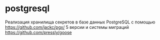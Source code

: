 postgresql
====================

Реализация хранилища секретов в базе данных PostgreSQL
c помощью https://github.com/jackc/pgx/ 5 версии 
и системы миграций https://github.com/pressly/goose
